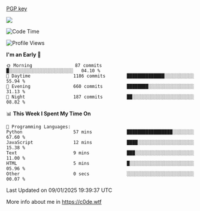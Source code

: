 [PGP key](https://c0de.wtf/urwq.asc)

<a href="https://wakatime.com"><img src="https://wakatime.com/share/@c0dezin/b7f18a7c-ab3a-40b8-8bc7-b1b7bf71f1d6.svg" /></a>

<!--START_SECTION:waka-->
![Code Time](http://img.shields.io/badge/Code%20Time-164%20hrs%2011%20mins-blue)

![Profile Views](http://img.shields.io/badge/Profile%20Views-0-blue)

**I'm an Early 🐤** 

```text
🌞 Morning                87 commits          █░░░░░░░░░░░░░░░░░░░░░░░░   04.10 % 
🌆 Daytime                1186 commits        ██████████████░░░░░░░░░░░   55.94 % 
🌃 Evening                660 commits         ████████░░░░░░░░░░░░░░░░░   31.13 % 
🌙 Night                  187 commits         ██░░░░░░░░░░░░░░░░░░░░░░░   08.82 % 
```


📊 **This Week I Spent My Time On** 

```text
💬 Programming Languages: 
Python                   57 mins             █████████████████░░░░░░░░   67.60 % 
JavaScript               12 mins             ████░░░░░░░░░░░░░░░░░░░░░   15.38 % 
Text                     9 mins              ███░░░░░░░░░░░░░░░░░░░░░░   11.00 % 
HTML                     5 mins              █░░░░░░░░░░░░░░░░░░░░░░░░   05.96 % 
Other                    0 secs              ░░░░░░░░░░░░░░░░░░░░░░░░░   00.07 % 
```


 Last Updated on 09/01/2025 19:39:37 UTC
<!--END_SECTION:waka-->

More info about me in https://c0de.wtf
